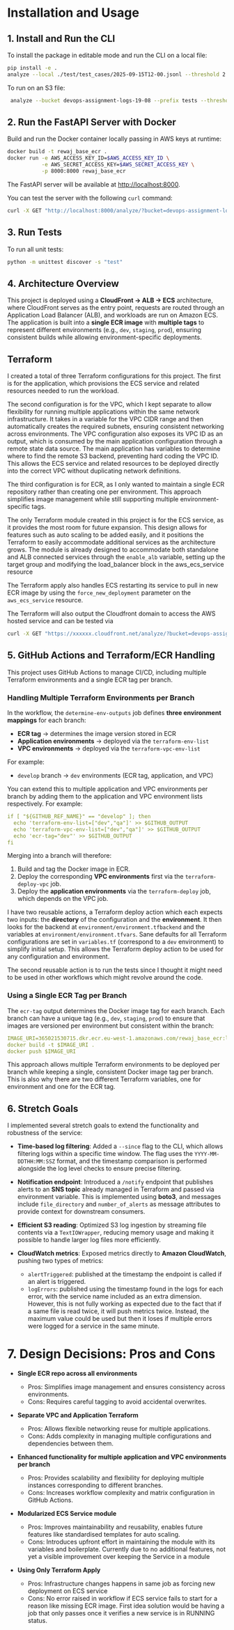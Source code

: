 # Installation and Usage

## 1. Install and Run the CLI

To install the package in editable mode and run the CLI on a local file:

```bash
pip install -e .
analyze --local ./test/test_cases/2025-09-15T12-00.jsonl --threshold 2 --since 2025-09-15T12:00:00Z
```

To run on an S3 file:

```bash
 analyze --bucket devops-assignment-logs-19-08 --prefix tests --threshold 2 --since 2025-09-15T12:00:00Z
```
## 2. Run the FastAPI Server with Docker

Build and run the Docker container locally passing in AWS keys at runtime:

```bash
docker build -t rewaj_base_ecr .
docker run -e AWS_ACCESS_KEY_ID=$AWS_ACCESS_KEY_ID \
           -e AWS_SECRET_ACCESS_KEY=$AWS_SECRET_ACCESS_KEY \
           -p 8000:8000 rewaj_base_ecr
```

The FastAPI server will be available at [http://localhost:8000](http://localhost:8000).

You can test the server with the following `curl` command:

```bash
curl -X GET "http://localhost:8000/analyze/?bucket=devops-assignment-logs-19-08&prefix=tests&threshold=2"
```

## 3. Run Tests

To run all unit tests:

```bash
python -m unittest discover -s "test"
```

## 4. Architecture Overview

This project is deployed using a **CloudFront → ALB → ECS** architecture, where CloudFront serves as the entry point, requests are routed through an Application Load Balancer (ALB), 
and workloads are run on Amazon ECS. The application is built into a **single ECR image** with **multiple tags** to represent different environments (e.g., `dev`, `staging`, `prod`), 
ensuring consistent builds while allowing environment-specific deployments.


##  Terraform
I created a total of three Terraform configurations for this project. The first is for the application, which provisions the ECS service and related resources needed to run the workload.


The second configuration is for the VPC, which I kept separate to allow flexibility for running multiple applications within the same network infrastructure. 
It takes in a variable for the VPC CIDR range and then automatically creates the required subnets, ensuring consistent networking across environments. The VPC configuration also exposes its VPC ID as an output, which is consumed by the main application configuration through a remote state data source.
The main application has variables to determine where to find the remote S3 backend, preventing hard coding the VPC ID.
This allows the ECS service and related resources to be deployed directly into the correct VPC without duplicating network definitions.


The third configuration is for ECR, as I only wanted to maintain a single ECR repository rather than creating one per environment. This approach simplifies image management while still supporting multiple environment-specific tags.


The only Terraform module created in this project is for the ECS service, as it provides the most room for future expansion. 
This design allows for features such as auto scaling to be added easily, and it positions the Terraform to easily accommodate additional services as the architecture grows.
The module is already designed to accommodate both standalone and ALB connected services through the `enable_alb` variable, setting up the 
target group and modifying the load_balancer block in the aws_ecs_service resource


The Terraform apply also handles ECS restarting its service to pull in new ECR image by using the `force_new_deployment` parameter on the `aws_ecs_service` resource.

The Terraform will also output the Cloudfront domain to access the AWS hosted service and can be tested via

```bash
curl -X GET "https://xxxxxx.cloudfront.net/analyze/?bucket=devops-assignment-logs-19-08&prefix=tests&threshold=2"
```

## 5. GitHub Actions and Terraform/ECR Handling

This project uses GitHub Actions to manage CI/CD, including multiple Terraform environments and a single ECR tag per branch.

### Handling Multiple Terraform Environments per Branch

In the workflow, the `determine-env-outputs` job defines **three environment mappings** for each branch:

* **ECR tag** → determines the image version stored in ECR
* **Application environments** → deployed via the `terraform-env-list`
* **VPC environments** → deployed via the `terraform-vpc-env-list`

For example:

* `develop` branch → `dev` environments (ECR tag, application, and VPC)

You can extend this to multiple application and VPC environments per branch by adding them to the application and VPC environment lists respectively. For example:

```yaml
if [ "${GITHUB_REF_NAME}" == "develop" ]; then
  echo 'terraform-env-list=["dev","qa"]' >> $GITHUB_OUTPUT
  echo 'terraform-vpc-env-list=["dev","qa"]' >> $GITHUB_OUTPUT
  echo 'ecr-tag="dev"' >> $GITHUB_OUTPUT
fi
```

Merging into a branch will therefore:

1. Build and tag the Docker image in ECR.
2. Deploy the corresponding **VPC environments** first via the `terraform-deploy-vpc` job.
3. Deploy the **application environments** via the `terraform-deploy` job, which depends on the VPC job.

I have two reusable actions, a Terraform deploy action which each expects two inputs: the **directory** of the configuration and the **environment**. It then looks for the backend at `environment/environment.tfbackend` and the variables at `environment/environment.tfvars`. 
Sane defaults for all Terraform configurations are set in `variables.tf` (correspond to a `dev` environment) to simplify initial setup.
This allows the Terraform deploy action to be used for any configuration and environment.

The second reusable action is to run the tests since I thought it might need to be used in other workflows
which might revolve around the code.

### Using a Single ECR Tag per Branch

The `ecr-tag` output determines the Docker image tag for each branch. Each branch can have a unique tag (e.g., `dev`, `staging`, `prod`) to ensure that images are versioned per environment but consistent within the branch:

```yaml
IMAGE_URI=365021530715.dkr.ecr.eu-west-1.amazonaws.com/rewaj_base_ecr:latest-${{ needs.determine-env-outputs.outputs.ecr-tag }}
docker build -t $IMAGE_URI .
docker push $IMAGE_URI
```

This approach allows multiple Terraform environments to be deployed per branch while keeping a single, consistent Docker image tag per branch.
This is also why there are two different Terraform variables, one for environment and one for the ECR tag.


## 6. Stretch Goals  

I implemented several stretch goals to extend the functionality and robustness of the service:  

- **Time-based log filtering**: Added a `--since` flag to the CLI, which allows filtering logs within a specific time window. The flag uses the `YYYY-MM-DDTHH:MM:SSZ` format, and the timestamp comparison is performed alongside the log level checks to ensure precise filtering.  

- **Notification endpoint**: Introduced a `/notify` endpoint that publishes alerts to an **SNS topic** already managed in Terraform and passed via environment variable. This is implemented using **boto3**, and messages include `file_directory` and `number_of_alerts` as message attributes to provide context for downstream consumers.  

- **Efficient S3 reading**: Optimized S3 log ingestion by streaming file contents via a `TextIOWrapper`, reducing memory usage and making it possible to handle larger log files more efficiently.  

- **CloudWatch metrics**: Exposed metrics directly to **Amazon CloudWatch**, pushing two types of metrics:  
  - `alertTriggered`: published at the timestamp the endpoint is called if an alert is triggered.  
  - `logErrors`: published using the timestamp found in the logs for each error, with the service name included as an extra dimension. However, this is not fully working as expected due to the fact that if a same file is read twice, it will push metrics twice. Instead, the maximum value could be used but then it loses if multiple errors were logged for a service in the same minute.    

# 7. Design Decisions: Pros and Cons

* **Single ECR repo across all environments**

  * Pros: Simplifies image management and ensures consistency across environments.
  * Cons: Requires careful tagging to avoid accidental overwrites.

* **Separate VPC and Application Terraform**

  * Pros: Allows flexible networking reuse for multiple applications.
  * Cons: Adds complexity in managing multiple configurations and dependencies between them.

* **Enhanced functionality for multiple application and VPC environments per branch**

  * Pros: Provides scalability and flexibility for deploying multiple instances corresponding to different branches.
  * Cons: Increases workflow complexity and matrix configuration in GitHub Actions.

* **Modularized ECS Service module**

  * Pros: Improves maintainability and reusability, enables future features like standardised templates for auto scaling.
  * Cons: Introduces upfront effort in maintaining the module with its variables and boilerplate. Currently due to no additional features, not yet a visible improvement over keeping the Service in a module

* **Using Only Terraform Apply**

  * Pros: Infrastructure changes happens in same job as forcing new deployment on ECS service
  * Cons: No error raised in workflow if ECS service fails to start for a reason like missing ECR image. First idea solution would be having a job that only passes once it verifies a new service is in RUNNING status. 